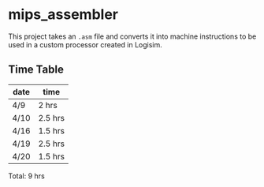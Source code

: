 # mips_assembler

This project takes an `.asm` file and converts it into machine instructions to be used in a custom processor created in Logisim.

## Time Table

| date |   time  |
| ---- | ------- |
| 4/9  | 2 hrs   |
| 4/10 | 2.5 hrs |
| 4/16 | 1.5 hrs |
| 4/19 | 2.5 hrs |
| 4/20 | 1.5 hrs |

Total: 9 hrs

